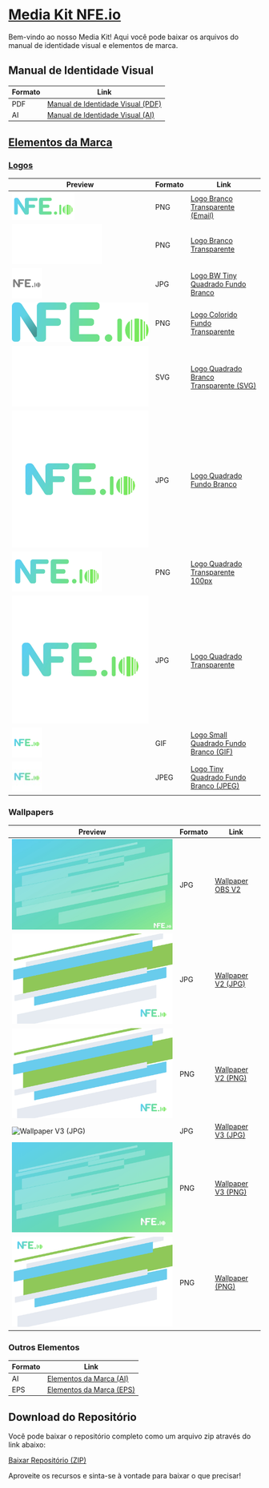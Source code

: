 # [Media Kit NFE.io](https://nfe.io/media-kit/)

Bem-vindo ao nosso Media Kit! Aqui você pode baixar os arquivos do manual de identidade visual e elementos de marca.

## Manual de Identidade Visual

| Formato | Link |
|---------|------|
| PDF     | <a href="manual-de-identidade-visual/manual-de-identidade-visual.pdf" download target="_blank">Manual de Identidade Visual (PDF)</a> |
| AI      | <a href="manual-de-identidade-visual/manual-de-identidade-visual-aberto.ai" download target="_blank">Manual de Identidade Visual (AI)</a> |

## [Elementos da Marca](elementos-da-marca/README.md)

### [Logos](elementos-da-marca/logos/README.md)

| Preview | Formato | Link |
|---------|---------|------|
| ![Logo Branco Transparente (Email)](elementos-da-marca/logos/logo-branco-transparente-vemail.png) | PNG | <a href="elementos-da-marca/logos/logo-branco-transparente-vemail.png" download target="_blank">Logo Branco Transparente (Email)</a> |
| ![Logo Branco Transparente](elementos-da-marca/logos/logo-branco-transparente.png) | PNG | <a href="elementos-da-marca/logos/logo-branco-transparente.png" download target="_blank">Logo Branco Transparente</a> |
| ![Logo BW Tiny Quadrado Fundo Branco](elementos-da-marca/logos/logo-bw-tiny-quadrado-fundo-branco.jpg) | JPG | <a href="elementos-da-marca/logos/logo-bw-tiny-quadrado-fundo-branco.jpg" download target="_blank">Logo BW Tiny Quadrado Fundo Branco</a> |
| ![Logo Colorido Fundo Transparente](elementos-da-marca/logos/logo-colorido-fundo-transparente.png) | PNG | <a href="elementos-da-marca/logos/logo-colorido-fundo-transparente.png" download target="_blank">Logo Colorido Fundo Transparente</a> |
| ![Logo Quadrado Branco Transparente (SVG)](elementos-da-marca/logos/logo-quadrado-branco-transparente.svg) | SVG | <a href="elementos-da-marca/logos/logo-quadrado-branco-transparente.svg" download target="_blank">Logo Quadrado Branco Transparente (SVG)</a> |
| ![Logo Quadrado Fundo Branco](elementos-da-marca/logos/logo-quadrado-fundo-branco.jpg) | JPG | <a href="elementos-da-marca/logos/logo-quadrado-fundo-branco.jpg" download target="_blank">Logo Quadrado Fundo Branco</a> |
| ![Logo Quadrado Transparente 100px](elementos-da-marca/logos/logo-quadrado-transparente-100px.png) | PNG | <a href="elementos-da-marca/logos/logo-quadrado-transparente-100px.png" download target="_blank">Logo Quadrado Transparente 100px</a> |
| ![Logo Quadrado Transparente](elementos-da-marca/logos/logo-quadrado-transparente.jpg) | JPG | <a href="elementos-da-marca/logos/logo-quadrado-transparente.jpg" download target="_blank">Logo Quadrado Transparente</a> |
| ![Logo Small Quadrado Fundo Branco (GIF)](elementos-da-marca/logos/logo-small-quadrado-fundo-branco.gif) | GIF | <a href="elementos-da-marca/logos/logo-small-quadrado-fundo-branco.gif" download target="_blank">Logo Small Quadrado Fundo Branco (GIF)</a> |
| ![Logo Tiny Quadrado Fundo Branco (JPEG)](elementos-da-marca/logos/logo-tiny-quadrado-fundo-branco.jpeg) | JPEG | <a href="elementos-da-marca/logos/logo-tiny-quadrado-fundo-branco.jpeg" download target="_blank">Logo Tiny Quadrado Fundo Branco (JPEG)</a> |

### Wallpapers

| Preview | Formato | Link |
|---------|---------|------|
| ![Wallpaper OBS V2](elementos-da-marca/wallpaper/wallpaper-obs-v2.jpg) | JPG | <a href="elementos-da-marca/wallpaper/wallpaper-obs-v2.jpg" download target="_blank">Wallpaper OBS V2</a> |
| ![Wallpaper V2 (JPG)](elementos-da-marca/wallpaper/wallpaper-v2.jpg) | JPG | <a href="elementos-da-marca/wallpaper/wallpaper-v2.jpg" download target="_blank">Wallpaper V2 (JPG)</a> |
| ![Wallpaper V2 (PNG)](elementos-da-marca/wallpaper/wallpaper-v2.png) | PNG | <a href="elementos-da-marca/wallpaper/wallpaper-v2.png" download target="_blank">Wallpaper V2 (PNG)</a> |
| ![Wallpaper V3 (JPG)](elementos-da-marca/wallpaper/wallpaper-v3.jpg) | JPG | <a href="elementos-da-marca/wallpaper/wallpaper-v3.jpg" download target="_blank">Wallpaper V3 (JPG)</a> |
| ![Wallpaper V3 (PNG)](elementos-da-marca/wallpaper/wallpaper-v3.png) | PNG | <a href="elementos-da-marca/wallpaper/wallpaper-v3.png" download target="_blank">Wallpaper V3 (PNG)</a> |
| ![Wallpaper (PNG)](elementos-da-marca/wallpaper/wallpaper.png) | PNG | <a href="elementos-da-marca/wallpaper/wallpaper.png" download target="_blank">Wallpaper (PNG)</a> |

### Outros Elementos

| Formato | Link |
|---------|------|
| AI      | <a href="elementos-da-marca/elementos-da-marca.ai" download target="_blank">Elementos da Marca (AI)</a> |
| EPS     | <a href="elementos-da-marca/elementos-da-marca.eps" download target="_blank">Elementos da Marca (EPS)</a> |

## Download do Repositório

Você pode baixar o repositório completo como um arquivo zip através do link abaixo:

<a href="https://github.com/nfe/media-kit/archive/refs/heads/main.zip" download target="_blank">Baixar Repositório (ZIP)</a>

Aproveite os recursos e sinta-se à vontade para baixar o que precisar!
